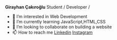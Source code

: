 **Girayhan Çakıroğlu**
Student / Developer / 

- 👀 I’m interested in Web Development
- 🌱 I’m currently learning JavaScript,HTML,CSS
- 💞️ I’m looking to collaborate on building a website
- 📫 How to reach me [Linkedin](https://www.linkedin.com/in/girayhancakiroglu/) [Instagram](https://www.instagram.com/giray_cakr/)

